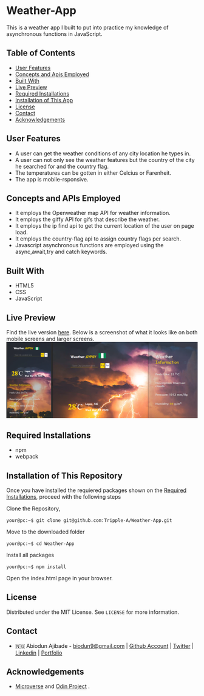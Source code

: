 # Weather-App
This is a weather app I built to put into practice my knowledge of asynchronous functions in JavaScript.

## Table of Contents

* [User Features](#user-features)
* [Concepts and Apis Employed](#concepts-and-apis-employed)
* [Built With](#built-with)
* [Live Preview](#live-preview)
* [Required Installations](#required-installations)
* [Installation of This App](#instalation)
* [License](#license)
* [Contact](#contact)
* [Acknowledgements](#acknowledgements)


<!-- User features -->
## User Features
* A user can get the weather conditions of any city location he types in.
* A user can not only see the weather features but the country of the city he searched for and the country flag.
* The temperatures can be gotten in either Celcius or Farenheit.
* The app is mobile-rsponsive.

<!-- concepts and apis employed -->
## Concepts and APIs Employed
* It employs the Openweather map API for weather information.
* It employs the giffy API for gifs that describe the weather.
* It employs the ip find api to get the current location of the user on page load.
* It employs the country-flag api to assign country flags per search.
* Javascript asynchronous functions are employed using the async,await,try and catch keywords.

<!-- BUILT WITH -->
## Built With
* HTML5
* CSS
* JavaScript

<!-- LIVE PREVIEW -->
## Live Preview
Find the live version [here](https://weather-gypsy.herokuapp.com/).
Below is a screenshot of what it looks like on both mobile screens and larger screens.
![Image](/src/proof.png)

<!-- REQUIRED INSTALLATION -->
## Required Installations
* npm
* webpack

<!-- INSTALLATION -->
## Installation of This Repository

Once you have installed the requiered packages shown on the [Required Installations](#required-installations), proceed with the following steps

Clone the Repository,

```Shell
your@pc:~$ git clone git@github.com:Tripple-A/Weather-App.git
```

Move to the downloaded folder

```Shell
your@pc:~$ cd Weather-App
```

Install all packages

```Shell
your@pc:~$ npm install
```

Open the index.html page in your browser.

## License

Distributed under the MIT License. See `LICENSE` for more information.

<!-- CONTACT -->
## Contact
* 🇳🇬  Abiodun Ajibade - biodun9@gmail.com | [Github Account](https://github.com/Tripple-A) | [Twitter](https://twitter.com/AbiodunAjibade3) | [Linkedin](https://linkedin.com/in/abiodun-ajibade) | [Portfolio](https://abiodun-ajibade.netlify.app/)

<!-- ACKNOWLEDGEMENTS -->
## Acknowledgements

* <a href="https://www.microverse.org/"> Microverse</a>  and <a href="https://www.theodinproject.com/"> Odin Project</a> .
